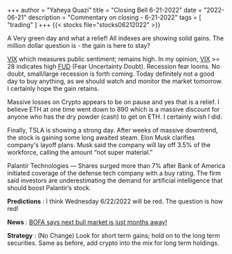 +++
author = "Yaheya Quazi"
title = "Closing Bell 6-21-2022"
date = "2022-06-21"
description = "Commentary on closing - 6-21-2022"
tags = [
"trading"
]
+++
{{< stocks file="stocks06212022" >}}

A Very green day and what a relief! All indexes are showing solid gains. The million dollar question is - the gain is here to stay?

[VIX](glossary.md) which measures public sentiment; remains high. In my opinion, [VIX](glossary.md) >= 28 indicates high [FUD](glossary.md) (Fear Uncertainty Doubt). Recession fear looms. No doubt, small/large recession is forth coming. Today definitely not a good day to buy anything, as we should watch and monitor the market tomorrow. I certainly hope the gain retains.

Massive losses on Crypto appears to be on pause and yes that is a relief. I believe ETH at one time went down to 890 which is a massive discount for anyone who has the dry powder (cash)
to get on ETH. I certainly wish I did.

Finally, TSLA is showing a strong day. After weeks of massive downtrend, the stock is gaining some long awaited steam. Elon Musk clarifies company's layoff plans. Musk said the company will lay off 3.5% of the workforce, calling the amount “not super material.”

Palantir Technologies — Shares surged more than 7% after Bank of America initiated coverage of the defense tech company with a buy rating. The firm said investors are underestimating the demand for artificial intelligence that should boost Palantir’s stock.

**Predictions** : I think Wednesday 6/22/2022 will be red. The question is how red!

**News** : [BOFA says next bull market is just months away!](https://www.marketwatch.com/story/based-on-history-the-next-bull-market-is-just-months-away-and-could-take-the-s-p-500-to-6000-says-bofa-11655475414)

**Strategy** : (No Change) Look for short term gains; hold on to the long term securities. Same as before, add crypto into the mix for long term holdings.
